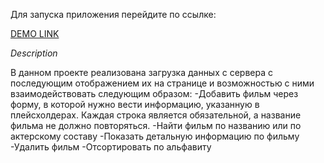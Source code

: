 Для запуска приложения перейдите по ссылке:

[DEMO LINK](https://Oleksandr-Leshchenko.github.io/react_movies_tt/)

*Description*

В данном проекте реализована загрузка данных с сервера с последующим отображением их на странице и возможностью с ними взаимодействовать следующим образом:
-Добавить фильм через форму, в которой нужно вести информацию, указанную в плейсхолдерах. Каждая строка является обязательной, а название фильма не должно повторяться.
-Найти фильм по названию или по актерскому составу
-Показать детальную информацию по фильму
-Удалить фильм
-Отсортировать по альфавиту